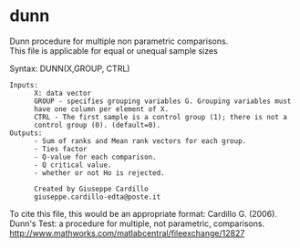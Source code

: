 # dunn
Dunn procedure for multiple non parametric comparisons.<br/>
This file is applicable for equal or unequal sample sizes

Syntax: 	DUNN(X,GROUP, CTRL)
     
    Inputs:
          X: data vector
          GROUP - specifies grouping variables G. Grouping variables must
          have one column per element of X.
          CTRL - The first sample is a control group (1); there is not a
          control group (0). (default=0).
    Outputs:
          - Sum of ranks and Mean rank vectors for each group.
          - Ties factor
          - Q-value for each comparison.
          - Q critical value.
          - whether or not Ho is rejected.

          Created by Giuseppe Cardillo
          giuseppe.cardillo-edta@poste.it

To cite this file, this would be an appropriate format:
Cardillo G. (2006). Dunn's Test: a procedure for multiple, not
parametric, comparisons.
http://www.mathworks.com/matlabcentral/fileexchange/12827

